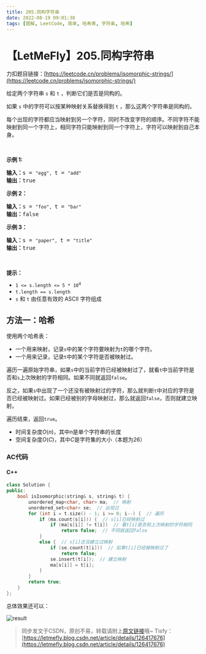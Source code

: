 ```yaml
---
title: 205.同构字符串
date: 2022-08-19 09:01:38
tags: [题解, LeetCode, 简单, 哈希表, 字符串, 哈希]
---
```


# 【LetMeFly】205.同构字符串

力扣题目链接：[https://leetcode.cn/problems/isomorphic-strings/](https://leetcode.cn/problems/isomorphic-strings/)

<p>给定两个字符串&nbsp;<code>s</code>&nbsp;和&nbsp;<code>t</code>&nbsp;，判断它们是否是同构的。</p>

<p>如果&nbsp;<code>s</code>&nbsp;中的字符可以按某种映射关系替换得到&nbsp;<code>t</code>&nbsp;，那么这两个字符串是同构的。</p>

<p>每个出现的字符都应当映射到另一个字符，同时不改变字符的顺序。不同字符不能映射到同一个字符上，相同字符只能映射到同一个字符上，字符可以映射到自己本身。</p>

<p>&nbsp;</p>

<p><strong>示例 1:</strong></p>

<pre>
<strong>输入：</strong>s = <code>"egg", </code>t = <code>"add"</code>
<strong>输出：</strong>true
</pre>

<p><strong>示例 2：</strong></p>

<pre>
<strong>输入：</strong>s = <code>"foo", </code>t = <code>"bar"</code>
<strong>输出：</strong>false</pre>

<p><strong>示例 3：</strong></p>

<pre>
<strong>输入：</strong>s = <code>"paper", </code>t = <code>"title"</code>
<strong>输出：</strong>true</pre>

<p>&nbsp;</p>

<p><strong>提示：</strong></p>

<p><meta charset="UTF-8" /></p>

<ul>
	<li><code>1 &lt;= s.length &lt;= 5 * 10<sup>4</sup></code></li>
	<li><code>t.length == s.length</code></li>
	<li><code>s</code>&nbsp;和&nbsp;<code>t</code>&nbsp;由任意有效的 ASCII 字符组成</li>
</ul>


    
## 方法一：哈希

使用两个哈希表：

+ 一个用来映射，记录```s```中的某个字符要映射为```t```的哪个字符。
+ 一个用来记录，记录```t```中的某个字符是否被映射过。

遍历一遍原始字符串，如果```s```中的当前字符已经被映射过了，就看```t```中当前字符是否和```s```上次映射的字符相同。如果不同就返回```false```。

反之，如果```s```中出现了一个还没有被映射过的字符，那么就判断```t```中对应的字符是否已经被映射过。如果已经被别的字母映射过，那么就返回```false```，否则就建立映射。

遍历结束，返回```true```。

+ 时间复杂度$O(n)$，其中$n$是单个字符串的长度
+ 空间复杂度$O(C)$，其中$C$是字符集的大小（本题为26）

### AC代码

#### C++

```cpp
class Solution {
public:
    bool isIsomorphic(string& s, string& t) {
        unordered_map<char, char> ma;  // 映射
        unordered_set<char> se;  // 出现过
        for (int i = t.size() - 1; i >= 0; i--) {  // 遍历
            if (ma.count(s[i])) {  // s[i]已经映射过
                if (ma[s[i]] != t[i])  // 看t[i]是否和上次映射的字符相同
                    return false;  // 不同就返回false
            }
            else {  // s[i]还没建立过映射
                if (se.count(t[i]))  // 如果t[i]已经被映射过了
                    return false;
                se.insert(t[i]);  // 建立映射
                ma[s[i]] = t[i];
            }
        }
        return true;
    }
};
```

总体效果还可以：

<!-- ![result.jpg](https://pic.leetcode-cn.com/1660871526-JCjlBn-result.jpg) -->

![result](https://cors.tisfy.eu.org/https://img-blog.csdnimg.cn/44b49e5b43474538b10cb20c8df5b881.jpeg#pic_center)

> 同步发文于CSDN，原创不易，转载请附上[原文链接](https://blog.letmefly.xyz/2022/08/19/LeetCode%200205.%E5%90%8C%E6%9E%84%E5%AD%97%E7%AC%A6%E4%B8%B2/)哦~
> Tisfy：[https://letmefly.blog.csdn.net/article/details/126417676](https://letmefly.blog.csdn.net/article/details/126417676)
